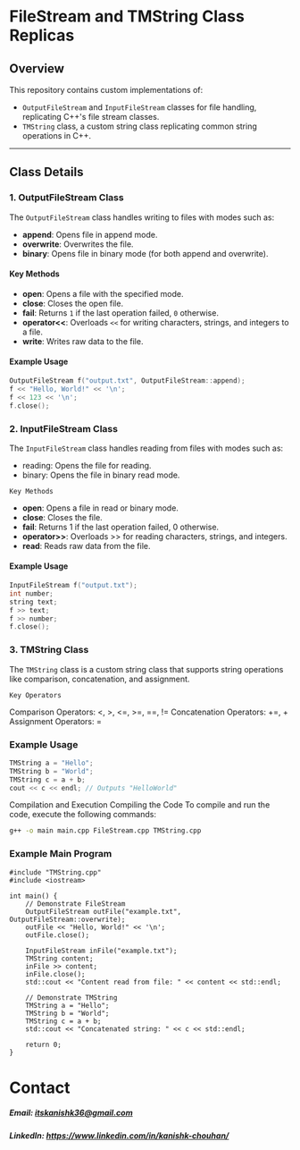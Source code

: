 # FileStream and TMString Class Replicas

## Overview
This repository contains custom implementations of:
- `OutputFileStream` and `InputFileStream` classes for file handling, replicating C++'s file stream classes.
- `TMString` class, a custom string class replicating common string operations in C++.

---

## Class Details

### 1. OutputFileStream Class

The `OutputFileStream` class handles writing to files with modes such as:
- **append**: Opens file in append mode.
- **overwrite**: Overwrites the file.
- **binary**: Opens file in binary mode (for both append and overwrite).

#### Key Methods
- **open**: Opens a file with the specified mode.
- **close**: Closes the open file.
- **fail**: Returns `1` if the last operation failed, `0` otherwise.
- **operator<<**: Overloads `<<` for writing characters, strings, and integers to a file.
- **write**: Writes raw data to the file.

#### Example Usage
```cpp
OutputFileStream f("output.txt", OutputFileStream::append);
f << "Hello, World!" << '\n';
f << 123 << '\n';
f.close();
```

### 2. InputFileStream Class

The `InputFileStream` class handles reading from files with modes such as:

- reading: Opens the file for reading.
- binary: Opens the file in binary read mode.

`Key Methods`
- **open**: Opens a file in read or binary mode.
- **close**: Closes the file.
- **fail**: Returns 1 if the last operation failed, 0 otherwise.
- **operator>>**: Overloads >> for reading characters, strings, and integers.
- **read**: Reads raw data from the file.


#### Example Usage
```cpp
InputFileStream f("output.txt");
int number;
string text;
f >> text;
f >> number;
f.close();
```

### 3. TMString Class

The `TMString` class is a custom string class that supports string operations like comparison, concatenation, and assignment.

`Key Operators`

Comparison Operators: <, >, <=, >=, ==, !=
Concatenation Operators: +=, +
Assignment Operators: =

### Example Usage
```cpp
TMString a = "Hello";
TMString b = "World";
TMString c = a + b;
cout << c << endl; // Outputs "HelloWorld"
```

Compilation and Execution
Compiling the Code
To compile and run the code, execute the following commands:

```sh
g++ -o main main.cpp FileStream.cpp TMString.cpp
```

### Example Main Program

```#include "FileStream.cpp"
#include "TMString.cpp"
#include <iostream>

int main() {
    // Demonstrate FileStream
    OutputFileStream outFile("example.txt", OutputFileStream::overwrite);
    outFile << "Hello, World!" << '\n';
    outFile.close();

    InputFileStream inFile("example.txt");
    TMString content;
    inFile >> content;
    inFile.close();
    std::cout << "Content read from file: " << content << std::endl;

    // Demonstrate TMString
    TMString a = "Hello";
    TMString b = "World";
    TMString c = a + b;
    std::cout << "Concatenated string: " << c << std::endl;

    return 0;
}
```

# Contact
##### Email: itskanishk36@gmail.com
##### LinkedIn: https://www.linkedin.com/in/kanishk-chouhan/
